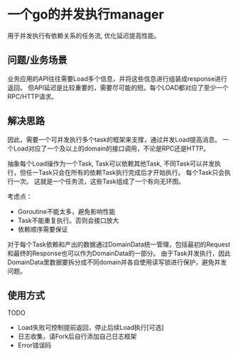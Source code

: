 # 一个go的并发执行manager

用于并发执行有依赖关系的任务流, 优化延迟提高性能。

## 问题/业务场景
业务应用的API往往需要Load多个信息，并将这些信息进行组装成response进行返回。
但API延迟是比较重要的，需要尽可能的短。每个LOAD都对应了至少一个RPC/HTTP请求。

## 解决思路
因此，需要一个可并发执行多个task的框架来支撑，通过并发Load提高消息。
一个Load对应了一个及以上的domain的接口调用，不论是RPC还是HTTP。

抽象每个Load操作为一个Task, Task可以依赖其他Task, 不同Task可以并发执行，但任一Task只会在所有的依赖Task执行完成后才开始执行。
每个Task只会执行一次。 这就是一个任务流，这些Task组成了一个有向无环图。


考虑点：
- Goroutine不能太多，避免影响性能
- Task不能重复执行。否则会接口放大
- 依赖顺序需要保证

对于每个Task依赖和产出的数据通过DomainData统一管理，包括最初的Request和最终的Response也可以作为DomainData的一部分。
由于Task并发执行，因此DomainData里数据要拆分成不同domain并各自使用读写锁进行保护，避免并发问题。


## 使用方式

TODO

- Load失败可控制提前返回，停止后续Load执行[可选]
- 日志收集，请Fork后自行添加自己日志框架
- Error错误码 
